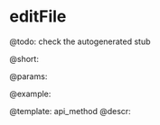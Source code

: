 editFile
=============


@todo:
	check the autogenerated stub

@short:
	

@params:





@example:

@template:	api_method
@descr:

